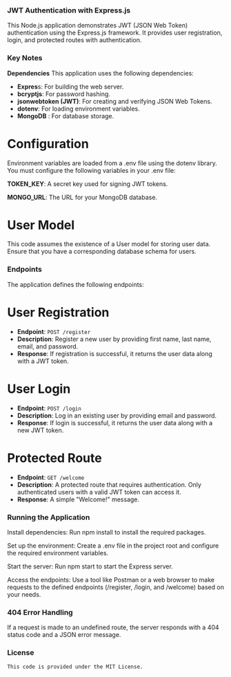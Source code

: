 ### JWT Authentication with Express.js

This Node.js application demonstrates JWT (JSON Web Token) authentication using the Express.js framework. It provides user registration, login, and protected routes with authentication.

### Key Notes

 **Dependencies**
This application uses the following dependencies:

* **Expres**s: For building the web server.
* **bcryptjs**: For password hashing.
* **jsonwebtoken (JWT)**: For creating and verifying JSON Web Tokens.
* **dotenv**: For loading environment variables.
* **MongoDB** : For database storage.

# **Configuration**

Environment variables are loaded from a .env file using the dotenv library. You must configure the following variables in your .env file:

**TOKEN_KEY**: A secret key used for signing JWT tokens.

**MONGO_URL**: The URL for your MongoDB database.

# **User Model**

This code assumes the existence of a User model for storing user data. Ensure that you have a corresponding database schema for users.

### Endpoints
The application defines the following endpoints:

# **User Registration**
* **Endpoint**: `POST /register`
* **Description**: Register a new user by providing first name, last name, email, and password.
* **Response**: If registration is successful, it returns the user data along with a JWT token.

# **User Login**
* **Endpoint**: `POST /login`
* **Description**: Log in an existing user by providing email and password.
* **Response**: If login is successful, it returns the user data along with a new JWT token.

# **Protected Route**
* **Endpoint**: `GET /welcome`
* **Description**: A protected route that requires authentication. Only authenticated users with a valid JWT token can access it.
* **Response**: A simple "Welcome!" message.

### Running the Application

Install dependencies: Run npm install to install the required packages.

Set up the environment: Create a .env file in the project root and configure the required environment variables.

Start the server: Run npm start to start the Express server.

Access the endpoints: Use a tool like Postman or a web browser to make requests to the defined endpoints (/register, /login, and /welcome) based on your needs.

### 404 Error Handling
If a request is made to an undefined route, the server responds with a 404 status code and a JSON error message.

### License
    This code is provided under the MIT License.
